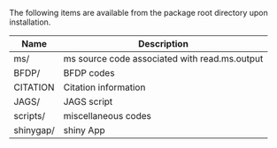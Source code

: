 
The following items are available from the package root directory upon installation.

Name      | Description
----------|----------------------------------------------
ms/       | ms source code associated with read.ms.output
BFDP/     | BFDP codes
CITATION  | Citation information
JAGS/     | JAGS script
scripts/  | miscellaneous codes
shinygap/ | shiny App
